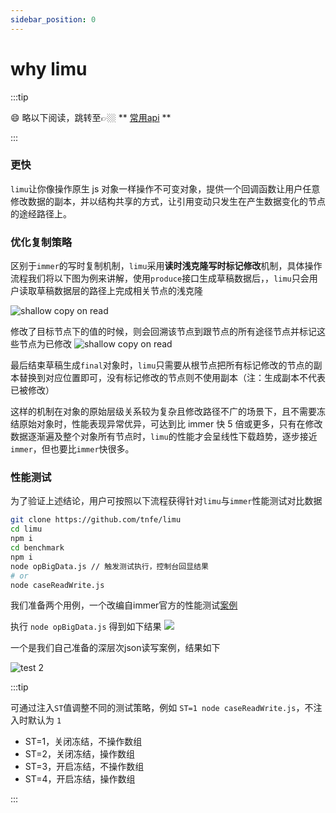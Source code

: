 ```yaml
---
sidebar_position: 0
---
```


# why limu

:::tip

😄 略以下阅读，跳转至👉🏼 ** [常用api](/docs/api/basic) **

:::

### 更快

`limu`让你像操作原生 js 对象一样操作不可变对象，提供一个回调函数让用户任意修改数据的副本，并以结构共享的方式，让引用变动只发生在产生数据变化的节点的途经路径上。

### 优化复制策略

区别于`immer`的写时复制机制，`limu`采用**读时浅克隆写时标记修改**机制，具体操作流程我们将以下图为例来讲解，使用`produce`接口生成草稿数据后，，`limu`只会用户读取草稿数据层的路径上完成相关节点的浅克隆

![shallow copy on read](/img/home/limu-1.png)

修改了目标节点下的值的时候，则会回溯该节点到跟节点的所有途径节点并标记这些节点为已修改 ![shallow copy on read](/img/home/limu-2.png)

最后结束草稿生成`final`对象时，`limu`只需要从根节点把所有标记修改的节点的副本替换到对应位置即可，没有标记修改的节点则不使用副本（注：生成副本不代表已被修改）

这样的机制在对象的原始层级关系较为复杂且修改路径不广的场景下，且不需要冻结原始对象时，性能表现异常优异，可达到比 immer 快 5 倍或更多，只有在修改数据逐渐遍及整个对象所有节点时，`limu`的性能才会呈线性下载趋势，逐步接近`immer`，但也要比`immer`快很多。

### 性能测试

为了验证上述结论，用户可按照以下流程获得针对`limu`与`immer`性能测试对比数据

```bash
git clone https://github.com/tnfe/limu
cd limu
npm i
cd benchmark
npm i
node opBigData.js // 触发测试执行，控制台回显结果
# or
node caseReadWrite.js
```

我们准备两个用例，一个改编自immer官方的性能测试[案例](https://github.com/immerjs/immer/blob/main/__performance_tests__/add-data.mjs)

执行 `node opBigData.js` 得到如下结果
![](https://user-images.githubusercontent.com/7334950/257369962-c0577e96-cb2c-48cb-8f65-c11979bfd506.png)

一个是我们自己准备的深层次json读写案例，结果如下

![test 2](https://user-images.githubusercontent.com/7334950/257380995-1bfc3652-1730-4ecd-ba1b-adaddd3db98d.png)

:::tip

可通过注入`ST`值调整不同的测试策略，例如 `ST=1 node caseReadWrite.js`，不注入时默认为 `1`

- ST=1，关闭冻结，不操作数组
- ST=2，关闭冻结，操作数组
- ST=3，开启冻结，不操作数组
- ST=4，开启冻结，操作数组

:::